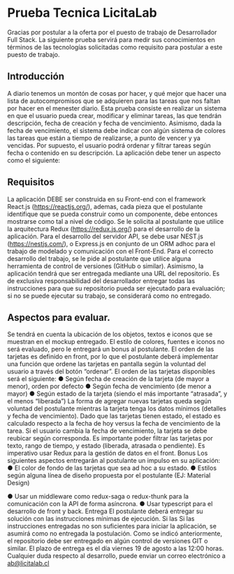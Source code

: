 # Prueba Tecnica LicitaLab

Gracias por postular a la oferta por el puesto de trabajo de Desarrollador Full Stack.
La siguiente prueba servirá para medir sus conocimientos en términos de las tecnologías
solicitadas como requisito para postular a este puesto de trabajo.

## Introducción
A diario tenemos un montón de cosas por hacer, y qué mejor que hacer una lista de
autocompromisos que se adquieren para las tareas que nos faltan por hacer en el menester
diario.
Esta prueba consiste en realizar un sistema en que el usuario pueda crear, modificar y
eliminar tareas, las que tendrán descripción, fecha de creación y fecha de vencimiento.
Asimismo, dada la fecha de vencimiento, el sistema debe indicar con algún sistema de
colores las tareas que están a tiempo de realizarse, a punto de vencer y ya vencidas. Por
supuesto, el usuario podrá ordenar y filtrar tareas según fecha o contenido en su
descripción.
La aplicación debe tener un aspecto como el siguiente:

## Requisitos
La aplicación DEBE ser construida en su Front-end con el framework React.js
(https://reactjs.org/), ademas, cada pieza que el postulante identifique que se pueda
construir como un componente, debe entonces mostrarse como tal a nivel de código. Se le
solicita al postulante que utilice la arquitectura Redux (https://redux.js.org/) para el desarrollo
de la aplicación.
Para el desarrollo del servidor API, se debe usar NEST.js (https://nestjs.com/), o Express.js
en conjunto de un ORM adhoc para el trabajo de modelado y comunicación con el
Front-End.
Para el correcto desarrollo del trabajo, se le pide al postulante que utilice alguna
herramienta de control de versiones (GitHub o similar). Asimismo, la aplicación tendrá que
ser entregada mediante una URL del repositorio. Es de exclusiva responsabilidad del
desarrollador entregar todas las instrucciones para que su repositorio pueda ser
ejecutado para evaluación; si no se puede ejecutar su trabajo, se considerará como no
entregado.

## Aspectos para evaluar.
Se tendrá en cuenta la ubicación de los objetos, textos e iconos que se muestran en el
mockup entregado. El estilo de colores, fuentes e iconos no será evaluado, pero le
entregará un bonus al postulante.
El orden de las tarjetas es definido en front, por lo que el postulante deberá implementar
una función que ordene las tarjetas en pantalla según la voluntad del usuario a través del
botón “ordenar”. El orden de las tarjetas disponibles será el siguiente:
● Según fecha de creación de la tarjeta (de mayor a menor), orden por defecto
● Según fecha de vencimiento (de menor a mayor)
● Según estado de la tarjeta (siendo el más importante “atrasada”, y el menos
“liberada”)
La forma de agregar nuevas tarjetas queda según voluntad del postulante mientras la tarjeta
tenga los datos mínimos (detalles y fecha de vencimiento).
Dado que las tarjetas tienen estado, el estado es calculado respecto a la fecha de hoy
versus la fecha de vencimiento de la tarea.
Si el usuario cambia la fecha de vencimiento, la tarjeta se debe reubicar según corresponda.
Es importante poder filtrar las tarjetas por texto, rango de tiempo, y estado (liberada,
atrasada o pendiente).
Es imperativo usar Redux para la gestión de datos en el front.
Bonus
Los siguientes aspectos entregarán al postulante un impulso en su aplicación:
● El color de fondo de las tarjetas que sea ad hoc a su estado.
● Estilos según alguna línea de diseño propuesta por el postulante (EJ: Material
Design)

● Usar un middleware como redux-saga o redux-thunk para la comunicación con la
API de forma asíncrona.
● Usar typescript para el desarrollo de front y back.
Entrega
El postulante deberá entregar su solución con las instrucciones mínimas de ejecución. Si las
Si las instrucciones entregadas no son suficientes para iniciar la aplicación, se asumirá
como no entregada la postulación.
Como se indicó anteriormente, el repositorio debe ser entregado en algún control de
versiones GIT o similar.
El plazo de entrega es el día viernes 19 de agosto a las 12:00 horas.
Cualquier duda respecto al desarrollo, puede enviar un correo electrónico a ab@licitalab.cl